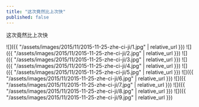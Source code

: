 ```yaml
---
title: "这次竟然比上次快"
published: false
---
```

这次竟然比上次快



![]({{ "/assets/images/2015/11/2015-11-25-zhe-ci-ji/1.jpg" | relative_url }})
![]({{ "/assets/images/2015/11/2015-11-25-zhe-ci-ji/2.jpg" | relative_url }})
![]({{ "/assets/images/2015/11/2015-11-25-zhe-ci-ji/3.jpg" | relative_url }})
![]({{ "/assets/images/2015/11/2015-11-25-zhe-ci-ji/4.jpg" | relative_url }})
![]({{ "/assets/images/2015/11/2015-11-25-zhe-ci-ji/5.jpg" | relative_url }})
![]({{ "/assets/images/2015/11/2015-11-25-zhe-ci-ji/6.jpg" | relative_url }})
![]({{ "/assets/images/2015/11/2015-11-25-zhe-ci-ji/7.jpg" | relative_url }})
![]({{ "/assets/images/2015/11/2015-11-25-zhe-ci-ji/8.jpg" | relative_url }})
![]({{ "/assets/images/2015/11/2015-11-25-zhe-ci-ji/9.jpg" | relative_url }})
